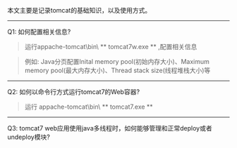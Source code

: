 本文主要是记录tomcat的基础知识，以及使用方式。
_____________

Q1: 如何配置相关信息?

> 运行appache-tomcat\bin\ ** tomcat7w.exe ** ,配置相关信息    

> 例如: Java分页配置Inital memory pool(初始内存大小)、Maximum memory pool(最大内存大小)、Thread stack size(线程堆栈大小)等

***

Q2: 如何以命令行方式运行tomcat7的Web容器?

> 运行 appache-tomcat\bin\ ** tomcat7.exe **

***

Q3: tomcat7  web应用使用java多线程时，如何能够管理和正常deploy或者undeploy模块?
